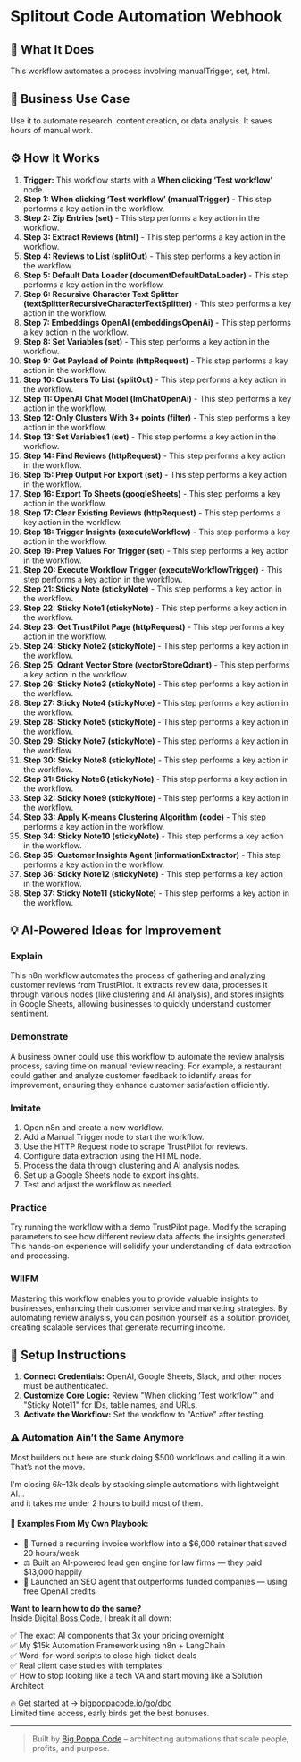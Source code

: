 # Splitout Code Automation Webhook

## 🚀 What It Does
This workflow automates a process involving manualTrigger, set, html.

## 💼 Business Use Case
Use it to automate research, content creation, or data analysis. It saves hours of manual work.

## ⚙️ How It Works
1.  **Trigger:** This workflow starts with a **When clicking ‘Test workflow’** node.
2. **Step 1: When clicking ‘Test workflow’ (manualTrigger)** - This step performs a key action in the workflow.
3. **Step 2: Zip Entries (set)** - This step performs a key action in the workflow.
4. **Step 3: Extract Reviews (html)** - This step performs a key action in the workflow.
5. **Step 4: Reviews to List (splitOut)** - This step performs a key action in the workflow.
6. **Step 5: Default Data Loader (documentDefaultDataLoader)** - This step performs a key action in the workflow.
7. **Step 6: Recursive Character Text Splitter (textSplitterRecursiveCharacterTextSplitter)** - This step performs a key action in the workflow.
8. **Step 7: Embeddings OpenAI (embeddingsOpenAi)** - This step performs a key action in the workflow.
9. **Step 8: Set Variables (set)** - This step performs a key action in the workflow.
10. **Step 9: Get Payload of Points (httpRequest)** - This step performs a key action in the workflow.
11. **Step 10: Clusters To List (splitOut)** - This step performs a key action in the workflow.
12. **Step 11: OpenAI Chat Model (lmChatOpenAi)** - This step performs a key action in the workflow.
13. **Step 12: Only Clusters With 3+ points (filter)** - This step performs a key action in the workflow.
14. **Step 13: Set Variables1 (set)** - This step performs a key action in the workflow.
15. **Step 14: Find Reviews (httpRequest)** - This step performs a key action in the workflow.
16. **Step 15: Prep Output For Export (set)** - This step performs a key action in the workflow.
17. **Step 16: Export To Sheets (googleSheets)** - This step performs a key action in the workflow.
18. **Step 17: Clear Existing Reviews (httpRequest)** - This step performs a key action in the workflow.
19. **Step 18: Trigger Insights (executeWorkflow)** - This step performs a key action in the workflow.
20. **Step 19: Prep Values For Trigger (set)** - This step performs a key action in the workflow.
21. **Step 20: Execute Workflow Trigger (executeWorkflowTrigger)** - This step performs a key action in the workflow.
22. **Step 21: Sticky Note (stickyNote)** - This step performs a key action in the workflow.
23. **Step 22: Sticky Note1 (stickyNote)** - This step performs a key action in the workflow.
24. **Step 23: Get TrustPilot Page (httpRequest)** - This step performs a key action in the workflow.
25. **Step 24: Sticky Note2 (stickyNote)** - This step performs a key action in the workflow.
26. **Step 25: Qdrant Vector Store (vectorStoreQdrant)** - This step performs a key action in the workflow.
27. **Step 26: Sticky Note3 (stickyNote)** - This step performs a key action in the workflow.
28. **Step 27: Sticky Note4 (stickyNote)** - This step performs a key action in the workflow.
29. **Step 28: Sticky Note5 (stickyNote)** - This step performs a key action in the workflow.
30. **Step 29: Sticky Note7 (stickyNote)** - This step performs a key action in the workflow.
31. **Step 30: Sticky Note8 (stickyNote)** - This step performs a key action in the workflow.
32. **Step 31: Sticky Note6 (stickyNote)** - This step performs a key action in the workflow.
33. **Step 32: Sticky Note9 (stickyNote)** - This step performs a key action in the workflow.
34. **Step 33: Apply K-means Clustering Algorithm (code)** - This step performs a key action in the workflow.
35. **Step 34: Sticky Note10 (stickyNote)** - This step performs a key action in the workflow.
36. **Step 35: Customer Insights Agent (informationExtractor)** - This step performs a key action in the workflow.
37. **Step 36: Sticky Note12 (stickyNote)** - This step performs a key action in the workflow.
38. **Step 37: Sticky Note11 (stickyNote)** - This step performs a key action in the workflow.

## 💡 AI-Powered Ideas for Improvement
### Explain
This n8n workflow automates the process of gathering and analyzing customer reviews from TrustPilot. It extracts review data, processes it through various nodes (like clustering and AI analysis), and stores insights in Google Sheets, allowing businesses to quickly understand customer sentiment.

### Demonstrate
A business owner could use this workflow to automate the review analysis process, saving time on manual review reading. For example, a restaurant could gather and analyze customer feedback to identify areas for improvement, ensuring they enhance customer satisfaction efficiently.

### Imitate
1. Open n8n and create a new workflow.
2. Add a Manual Trigger node to start the workflow.
3. Use the HTTP Request node to scrape TrustPilot for reviews.
4. Configure data extraction using the HTML node.
5. Process the data through clustering and AI analysis nodes.
6. Set up a Google Sheets node to export insights.
7. Test and adjust the workflow as needed.

### Practice
Try running the workflow with a demo TrustPilot page. Modify the scraping parameters to see how different review data affects the insights generated. This hands-on experience will solidify your understanding of data extraction and processing.

### WIIFM
Mastering this workflow enables you to provide valuable insights to businesses, enhancing their customer service and marketing strategies. By automating review analysis, you can position yourself as a solution provider, creating scalable services that generate recurring income.

## 🔧 Setup Instructions
1. **Connect Credentials:** OpenAI, Google Sheets, Slack, and other nodes must be authenticated.
2. **Customize Core Logic:** Review "When clicking ‘Test workflow’" and "Sticky Note11" for IDs, table names, and URLs.
3. **Activate the Workflow:** Set the workflow to "Active" after testing.

### ⚠️ Automation Ain’t the Same Anymore

Most builders out here are stuck doing $500 workflows and calling it a win.  
That’s not the move.  

I'm closing $6k–$13k deals by stacking simple automations with lightweight AI...  
and it takes me under 2 hours to build most of them.

#### 🧠 Examples From My Own Playbook:
- 🔁 Turned a recurring invoice workflow into a $6,000 retainer that saved 20 hours/week  
- ⚖️ Built an AI-powered lead gen engine for law firms — they paid $13,000 happily  
- 🚀 Launched an SEO agent that outperforms funded companies — using free OpenAI credits  

**Want to learn how to do the same?**  
Inside [Digital Boss Code](https://bigpoppacode.io/go/dbc), I break it all down:

✅ The exact AI components that 3x your pricing overnight  
✅ My $15k Automation Framework using n8n + LangChain  
✅ Word-for-word scripts to close high-ticket deals  
✅ Real client case studies with templates  
✅ How to stop looking like a tech VA and start moving like a Solution Architect  

🔥 Get started at → [bigpoppacode.io/go/dbc](https://bigpoppacode.io/go/dbc)  
Limited time access, early birds get the best bonuses.

---
> Built by [Big Poppa Code](https://bigpoppacode.io) – architecting automations that scale people, profits, and purpose.
